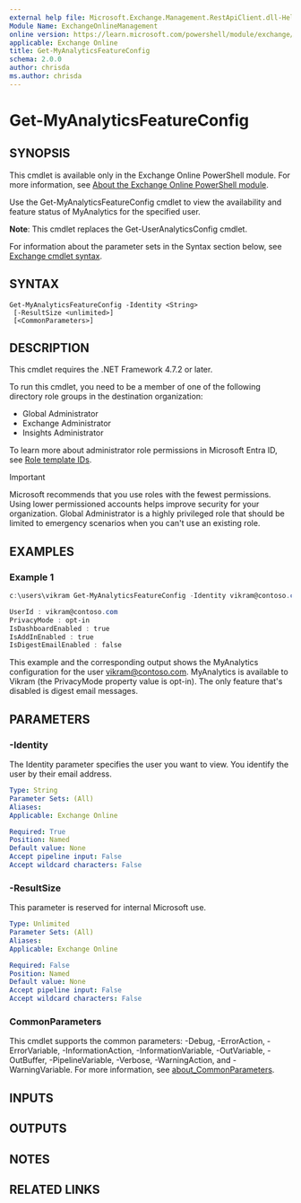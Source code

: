 ```yaml
---
external help file: Microsoft.Exchange.Management.RestApiClient.dll-Help.xml
Module Name: ExchangeOnlineManagement
online version: https://learn.microsoft.com/powershell/module/exchange/get-myanalyticsfeatureconfig
applicable: Exchange Online
title: Get-MyAnalyticsFeatureConfig
schema: 2.0.0
author: chrisda
ms.author: chrisda
---
```


# Get-MyAnalyticsFeatureConfig

## SYNOPSIS
This cmdlet is available only in the Exchange Online PowerShell module. For more information, see [About the Exchange Online PowerShell module](https://aka.ms/exov3-module).

Use the Get-MyAnalyticsFeatureConfig cmdlet to view the availability and feature status of MyAnalytics for the specified user.

**Note**: This cmdlet replaces the Get-UserAnalyticsConfig cmdlet.

For information about the parameter sets in the Syntax section below, see [Exchange cmdlet syntax](https://learn.microsoft.com/powershell/exchange/exchange-cmdlet-syntax).

## SYNTAX

```
Get-MyAnalyticsFeatureConfig -Identity <String>
 [-ResultSize <unlimited>]
 [<CommonParameters>]
```

## DESCRIPTION
This cmdlet requires the .NET Framework 4.7.2 or later.

To run this cmdlet, you need to be a member of one of the following directory role groups in the destination organization:

- Global Administrator
- Exchange Administrator
- Insights Administrator

To learn more about administrator role permissions in Microsoft Entra ID, see [Role template IDs](https://learn.microsoft.com/entra/identity/role-based-access-control/permissions-reference#role-template-ids).

> [!IMPORTANT]
> Microsoft recommends that you use roles with the fewest permissions. Using lower permissioned accounts helps improve security for your organization. Global Administrator is a highly privileged role that should be limited to emergency scenarios when you can't use an existing role.

## EXAMPLES

### Example 1
```powershell
c:\users\vikram Get-MyAnalyticsFeatureConfig -Identity vikram@contoso.com

UserId : vikram@contoso.com
PrivacyMode : opt-in
IsDashboardEnabled : true
IsAddInEnabled : true
IsDigestEmailEnabled : false
```

This example and the corresponding output shows the MyAnalytics configuration for the user vikram@contoso.com. MyAnalytics is available to Vikram (the PrivacyMode property value is opt-in). The only feature that's disabled is digest email messages.

## PARAMETERS

### -Identity
The Identity parameter specifies the user you want to view. You identify the user by their email address.

```yaml
Type: String
Parameter Sets: (All)
Aliases:
Applicable: Exchange Online

Required: True
Position: Named
Default value: None
Accept pipeline input: False
Accept wildcard characters: False
```

### -ResultSize
This parameter is reserved for internal Microsoft use.

```yaml
Type: Unlimited
Parameter Sets: (All)
Aliases:
Applicable: Exchange Online

Required: False
Position: Named
Default value: None
Accept pipeline input: False
Accept wildcard characters: False
```

### CommonParameters
This cmdlet supports the common parameters: -Debug, -ErrorAction, -ErrorVariable, -InformationAction, -InformationVariable, -OutVariable, -OutBuffer, -PipelineVariable, -Verbose, -WarningAction, and -WarningVariable. For more information, see [about_CommonParameters](https://go.microsoft.com/fwlink/p/?LinkID=113216).

## INPUTS

## OUTPUTS

## NOTES

## RELATED LINKS
